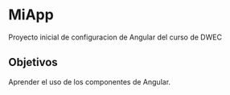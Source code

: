 # MiApp

Proyecto inicial de configuracion de Angular del curso de DWEC

## Objetivos
Aprender el uso de los componentes de Angular.
